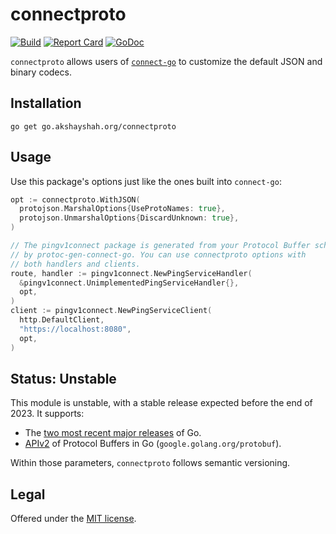 connectproto
============

[![Build](https://github.com/akshayjshah/connectproto/actions/workflows/ci.yaml/badge.svg?branch=main)](https://github.com/akshayjshah/connectproto/actions/workflows/ci.yaml)
[![Report Card](https://goreportcard.com/badge/go.akshayshah.org/connectproto)](https://goreportcard.com/report/go.akshayshah.org/connectproto)
[![GoDoc](https://pkg.go.dev/badge/go.akshayshah.org/connectproto.svg)](https://pkg.go.dev/go.akshayshah.org/connectproto)


`connectproto` allows users of [`connect-go`][connect-go] to customize the
default JSON and binary codecs.

## Installation

```
go get go.akshayshah.org/connectproto
```

## Usage

Use this package's options just like the ones built into `connect-go`:

```go
opt := connectproto.WithJSON(
  protojson.MarshalOptions{UseProtoNames: true},
  protojson.UnmarshalOptions{DiscardUnknown: true},
)

// The pingv1connect package is generated from your Protocol Buffer schemas
// by protoc-gen-connect-go. You can use connectproto options with 
// both handlers and clients.
route, handler := pingv1connect.NewPingServiceHandler(
  &pingv1connect.UnimplementedPingServiceHandler{},
  opt,
)
client := pingv1connect.NewPingServiceClient(
  http.DefaultClient,
  "https://localhost:8080",
  opt,
)
```

## Status: Unstable

This module is unstable, with a stable release expected before the end of 2023.
It supports:

* The [two most recent major releases][go-support-policy] of Go.
* [APIv2] of Protocol Buffers in Go (`google.golang.org/protobuf`).

Within those parameters, `connectproto` follows semantic versioning. 

## Legal

Offered under the [MIT license][license].

[APIv2]: https://blog.golang.org/protobuf-apiv2
[go-support-policy]: https://golang.org/doc/devel/release#policy
[license]: https://github.com/akshayjshah/connectproto/blob/main/LICENSE
[connect-go]: github.com/bufbuild/connect-go
